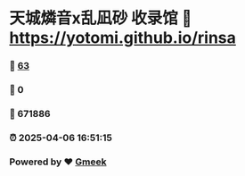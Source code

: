 # 天城燐音x乱凪砂 收录馆 :link: https://yotomi.github.io/rinsa 
### :page_facing_up: [63](https://yotomi.github.io/rinsa/tag.html) 
### :speech_balloon: 0 
### :hibiscus: 671886 
### :alarm_clock: 2025-04-06 16:51:15 
### Powered by :heart: [Gmeek](https://github.com/Meekdai/Gmeek)
